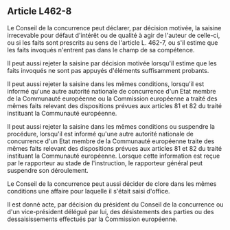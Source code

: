 Article L462-8
----
Le Conseil de la concurrence peut déclarer, par décision motivée, la saisine
irrecevable pour défaut d'intérêt ou de qualité à agir de l'auteur de celle-ci,
ou si les faits sont prescrits au sens de l'article L. 462-7, ou s'il estime que
les faits invoqués n'entrent pas dans le champ de sa compétence.

Il peut aussi rejeter la saisine par décision motivée lorsqu'il estime que les
faits invoqués ne sont pas appuyés d'éléments suffisamment probants.

Il peut aussi rejeter la saisine dans les mêmes conditions, lorsqu'il est
informé qu'une autre autorité nationale de concurrence d'un Etat membre de la
Communauté européenne ou la Commission européenne a traité des mêmes faits
relevant des dispositions prévues aux articles 81 et 82 du traité instituant la
Communauté européenne.

Il peut aussi rejeter la saisine dans les mêmes conditions ou suspendre la
procédure, lorsqu'il est informé qu'une autre autorité nationale de concurrence
d'un Etat membre de la Communauté européenne traite des mêmes faits relevant des
dispositions prévues aux articles 81 et 82 du traité instituant la Communauté
européenne. Lorsque cette information est reçue par le rapporteur au stade de
l'instruction, le rapporteur général peut suspendre son déroulement.

Le Conseil de la concurrence peut aussi décider de clore dans les mêmes
conditions une affaire pour laquelle il s'était saisi d'office.

Il est donné acte, par décision du président du Conseil de la concurrence ou
d'un vice-président délégué par lui, des désistements des parties ou des
dessaisissements effectués par la Commission européenne.
